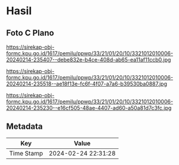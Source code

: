 # Hasil

## Foto C Plano

https://sirekap-obj-formc.kpu.go.id/1617/pemilu/ppwp/33/21/01/20/10/3321012010006-20240214-235407--debe832e-b4ce-408d-ab65-ea11af11ccb0.jpg

https://sirekap-obj-formc.kpu.go.id/1617/pemilu/ppwp/33/21/01/20/10/3321012010006-20240214-235518--ae18f13e-fc6f-4f07-a7a6-b39530ba0887.jpg

https://sirekap-obj-formc.kpu.go.id/1617/pemilu/ppwp/33/21/01/20/10/3321012010006-20240214-235230--e16cf505-48ae-4407-ad60-a50a81d7c3fc.jpg


## Metadata

| Key        | Value               |
| ---------- | ------------------- |
| Time Stamp | 2024-02-24 22:31:28 |



